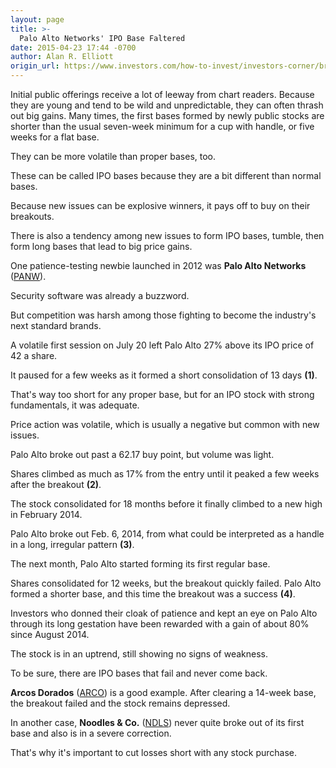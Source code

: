 ```yaml
---
layout: page
title: >-
  Palo Alto Networks' IPO Base Faltered
date: 2015-04-23 17:44 -0700
author: Alan R. Elliott
origin_url: https://www.investors.com/how-to-invest/investors-corner/breaking-down-palo-alto-ipo-base/
---
```


Initial public offerings receive a lot of leeway from chart readers. Because they are young and tend to be wild and unpredictable, they can often thrash out big gains. Many times, the first bases formed by newly public stocks are shorter than the usual seven-week minimum for a cup with handle, or five weeks for a flat base.

They can be more volatile than proper bases, too.

These can be called IPO bases because they are a bit different than normal bases.

Because new issues can be explosive winners, it pays off to buy on their breakouts.

There is also a tendency among new issues to form IPO bases, tumble, then form long bases that lead to big price gains.

One patience-testing newbie launched in 2012 was **Palo Alto Networks** ([PANW](https://research.investors.com/quote.aspx?symbol=PANW)).

Security software was already a buzzword.

But competition was harsh among those fighting to become the industry's next standard brands.

A volatile first session on July 20 left Palo Alto 27% above its IPO price of 42 a share.

It paused for a few weeks as it formed a short consolidation of 13 days **(1)**.

That's way too short for any proper base, but for an IPO stock with strong fundamentals, it was adequate.

Price action was volatile, which is usually a negative but common with new issues.

Palo Alto broke out past a 62.17 buy point, but volume was light.

Shares climbed as much as 17% from the entry until it peaked a few weeks after the breakout **(2)**.

The stock consolidated for 18 months before it finally climbed to a new high in February 2014.

Palo Alto broke out Feb. 6, 2014, from what could be interpreted as a handle in a long, irregular pattern **(3)**.

The next month, Palo Alto started forming its first regular base.

Shares consolidated for 12 weeks, but the breakout quickly failed. Palo Alto formed a shorter base, and this time the breakout was a success **(4)**.

Investors who donned their cloak of patience and kept an eye on Palo Alto through its long gestation have been rewarded with a gain of about 80% since August 2014.

The stock is in an uptrend, still showing no signs of weakness.

To be sure, there are IPO bases that fail and never come back.

**Arcos Dorados** ([ARCO](https://research.investors.com/quote.aspx?symbol=ARCO)) is a good example. After clearing a 14-week base, the breakout failed and the stock remains depressed.

In another case, **Noodles & Co.** ([NDLS](https://research.investors.com/quote.aspx?symbol=NDLS)) never quite broke out of its first base and also is in a severe correction.

That's why it's important to cut losses short with any stock purchase.
